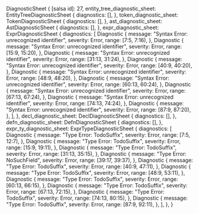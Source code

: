 DiagnosticSheet {
    [salsa id]: 27,
    entity_tree_diagnostic_sheet: EntityTreeDiagnosticSheet {
        diagnostics: [],
    },
    token_diagnostic_sheet: TokenDiagnosticSheet {
        diagnostics: [],
    },
    ast_diagnostic_sheet: AstDiagnosticSheet {
        diagnostics: [],
    },
    expr_diagnostic_sheet: ExprDiagnosticSheet {
        diagnostics: [
            Diagnostic {
                message: "Syntax Error: unrecognized identifier",
                severity: Error,
                range: [7:5, 7:16),
            },
            Diagnostic {
                message: "Syntax Error: unrecognized identifier",
                severity: Error,
                range: [15:9, 15:20),
            },
            Diagnostic {
                message: "Syntax Error: unrecognized identifier",
                severity: Error,
                range: [31:13, 31:24),
            },
            Diagnostic {
                message: "Syntax Error: unrecognized identifier",
                severity: Error,
                range: [40:9, 40:20),
            },
            Diagnostic {
                message: "Syntax Error: unrecognized identifier",
                severity: Error,
                range: [48:9, 48:20),
            },
            Diagnostic {
                message: "Syntax Error: unrecognized identifier",
                severity: Error,
                range: [60:13, 60:24),
            },
            Diagnostic {
                message: "Syntax Error: unrecognized identifier",
                severity: Error,
                range: [67:13, 67:24),
            },
            Diagnostic {
                message: "Syntax Error: unrecognized identifier",
                severity: Error,
                range: [74:13, 74:24),
            },
            Diagnostic {
                message: "Syntax Error: unrecognized identifier",
                severity: Error,
                range: [87:9, 87:20),
            },
        ],
    },
    decl_diagnostic_sheet: DeclDiagnosticSheet {
        diagnostics: [],
    },
    defn_diagnostic_sheet: DefnDiagnosticSheet {
        diagnostics: [],
    },
    expr_ty_diagnostic_sheet: ExprTypeDiagnosticSheet {
        diagnostics: [
            Diagnostic {
                message: "Type Error: TodoSuffix",
                severity: Error,
                range: [7:5, 12:7),
            },
            Diagnostic {
                message: "Type Error: TodoSuffix",
                severity: Error,
                range: [15:9, 19:11),
            },
            Diagnostic {
                message: "Type Error: TodoSuffix",
                severity: Error,
                range: [31:13, 35:15),
            },
            Diagnostic {
                message: "Type Error: NoSuchField",
                severity: Error,
                range: [39:17, 39:37),
            },
            Diagnostic {
                message: "Type Error: TodoSuffix",
                severity: Error,
                range: [40:9, 47:11),
            },
            Diagnostic {
                message: "Type Error: TodoSuffix",
                severity: Error,
                range: [48:9, 53:11),
            },
            Diagnostic {
                message: "Type Error: TodoSuffix",
                severity: Error,
                range: [60:13, 66:15),
            },
            Diagnostic {
                message: "Type Error: TodoSuffix",
                severity: Error,
                range: [67:13, 72:15),
            },
            Diagnostic {
                message: "Type Error: TodoSuffix",
                severity: Error,
                range: [74:13, 80:15),
            },
            Diagnostic {
                message: "Type Error: TodoSuffix",
                severity: Error,
                range: [87:9, 92:11),
            },
        ],
    },
}